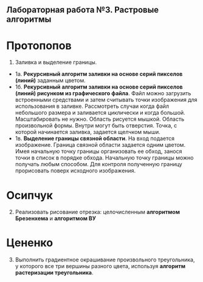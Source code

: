 ## Лабораторная работа №3. Растровые алгоритмы

# Протопопов
1. Заливка и выделение границы.
  * 1а. **Рекурсивный алгоритм заливки на основе серий пикселов (линий)**  заданным цветом.
  * 1б. **Рекурсивный алгоритм заливки на основе серий пикселов (линий)  рисунком из графического файла**. Файл можно загрузить встроенными средствами и затем считывать точки изображения для использования в заливке. Рассмотреть случаи когда файл небольшого размера и заливается циклически и когда большой. Масштабировать не нужно. Область рисуется мышкой. Область произвольной формы. Внутри могут быть отверстия. Точка, с которой начинается заливка, задается щелчком мыши.
  * 1в. **Выделение границы связной области**. На вход подается изображение. Граница связной области задается одним цветом. Имея начальную точку границы организовать ее обход, занося точки в список в порядке обхода. Начальную точку границы можно получать любым способом. Для контроля полученную границу прорисовать поверх исходного изображения.

# Осипчук
2. Реализовать рисование отрезка: целочисленным **алгоритмом Брезенхема**  и **алгоритмом ВУ**

# Цененко
3. Выполнить градиентное окрашивание произвольного треугольника, у которого все три вершины разного цвета, используя **алгоритм растеризации треугольника**.
